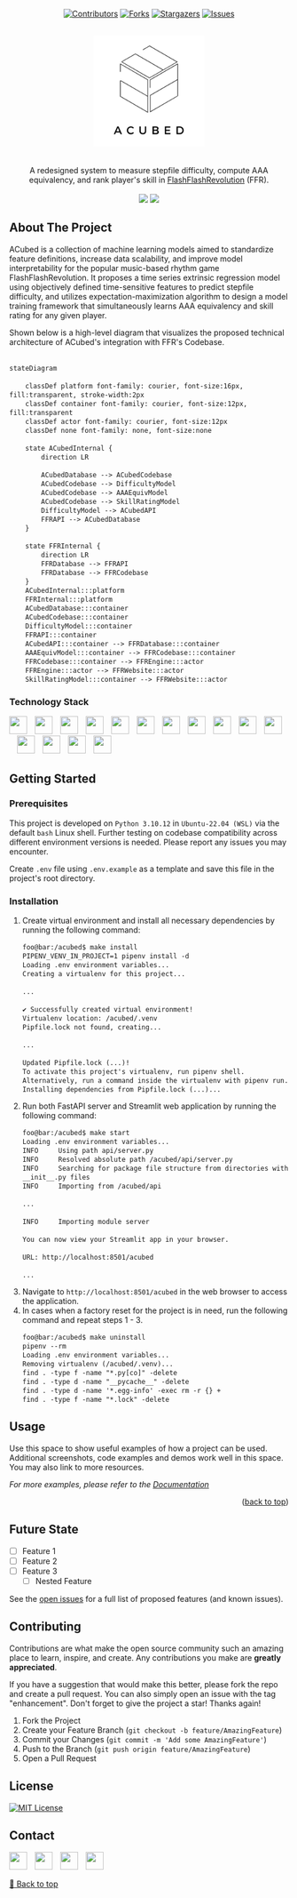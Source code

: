 <!-- Improved compatibility of back to top link: See: https://github.com/othneildrew/Best-README-Template/pull/73 -->
<a name="readme-top"></a>
<!--
*** Thanks for checking out the Best-README-Template. If you have a suggestion
*** that would make this better, please fork the repo and create a pull request
*** or simply open an issue with the tag "enhancement".
*** Don't forget to give the project a star!
*** Thanks again! Now go create something AMAZING! :D
-->



<!-- PROJECT SHIELDS -->
<!--
*** I'm using markdown "reference style" links for readability.
*** Reference links are enclosed in brackets [ ] instead of parentheses ( ).
*** See the bottom of this document for the declaration of the reference variables
*** for contributors-url, forks-url, etc. This is an optional, concise syntax you may use.
*** https://www.markdownguide.org/basic-syntax/#reference-style-links
-->
<div align="center">

[![Contributors][contributors-shield]][contributors-url]
[![Forks][forks-shield]][forks-url]
[![Stargazers][stars-shield]][stars-url]
[![Issues][issues-shield]][issues-url]

</div>



<!-- PROJECT LOGO -->
<br />
<div align="center">
  <a href="https://github.com/wirrywoo/ACubed">
    <picture>
        <source srcset="assets/logo/dark-mode.png"  media="(prefers-color-scheme: dark)">
        <img src="assets/logo/no-dark-mode.png" alt="Logo" width="200px" height=auto>
    </picture>
  </a>
  <br />
  <br />
  <p align="center">
    A redesigned system to measure stepfile difficulty, compute AAA equivalency, and rank player's skill in <a href="https://www.flashflashrevolution.com/">FlashFlashRevolution</a> (FFR). 
<!--     <br />
    <a href="https://github.com/wirrywoo/acubed/"><strong>Explore the docs »</strong></a>
    <br /> -->
    <br />
    <br />
<!--    <a href="https://www.youtube.com/watch?v=iHAt1286_4c">View Demo</a>
    ·
    · -->
    <a href="https://github.com/wirrywoo/acubed/issues"><img src="https://img.shields.io/badge/report_bug-blue?colorA=363a4f&colorB=d62728&style=for-the-badge" /></a>
    <a href="https://github.com/wirrywoo/acubed/issues"><img src="https://img.shields.io/badge/request_feature-blue?colorA=363a4f&colorB=2ca02c&style=for-the-badge" /></a>
  </p>
</div>



<!-- ABOUT THE PROJECT -->
## About The Project

ACubed is a collection of machine learning models aimed to standardize feature definitions, increase data scalability, and improve model interpretability for the popular music-based rhythm game FlashFlashRevolution. It proposes a time series extrinsic regression model using objectively defined time-sensitive features to predict stepfile difficulty, and utilizes expectation-maximization algorithm to design a model training framework that simultaneously learns AAA equivalency and skill rating for any given player.

Shown below is a high-level diagram that visualizes the proposed technical architecture of ACubed's integration with FFR's Codebase.

```mermaid

stateDiagram

    classDef platform font-family: courier, font-size:16px, fill:transparent, stroke-width:2px
    classDef container font-family: courier, font-size:12px, fill:transparent
    classDef actor font-family: courier, font-size:12px
    classDef none font-family: none, font-size:none

    state ACubedInternal {
        direction LR

        ACubedDatabase --> ACubedCodebase
        ACubedCodebase --> DifficultyModel
        ACubedCodebase --> AAAEquivModel
        ACubedCodebase --> SkillRatingModel
        DifficultyModel --> ACubedAPI
        FFRAPI --> ACubedDatabase
    }

    state FFRInternal {
        direction LR
        FFRDatabase --> FFRAPI
        FFRDatabase --> FFRCodebase
    }
    ACubedInternal:::platform
    FFRInternal:::platform
    ACubedDatabase:::container
    ACubedCodebase:::container
    DifficultyModel:::container
    FFRAPI:::container
    ACubedAPI:::container --> FFRDatabase:::container
    AAAEquivModel:::container --> FFRCodebase:::container
    FFRCodebase:::container --> FFREngine:::actor
    FFREngine:::actor --> FFRWebsite:::actor
    SkillRatingModel:::container --> FFRWebsite:::actor
```




### Technology Stack

<a href="https://www.docker.com/"><img height="32" width="32" src="https://cdn.simpleicons.org/docker/black/white" /></a>&emsp;<a href="https://www.dotenv.org/"><img height="32" width="32" src="https://cdn.simpleicons.org/dotenv/black/white" /></a>&emsp;<a href="https://fastapi.tiangolo.com/"><img height="32" width="32" src="https://cdn.simpleicons.org/fastapi/black/white" /></a>&emsp;<a href="https://git-scm.com/"><img height="32" width="32" src="https://cdn.simpleicons.org/git/black/white" /></a>&emsp;<a href="https://github.com/features/actions"><img height="32" width="32" src="https://cdn.simpleicons.org/githubactions/black/white" /></a>&emsp;<a href="https://www.gnu.org/software/bash/"><img height="32" width="32" src="https://cdn.simpleicons.org/gnubash/black/white" /></a>&emsp;<a href="https://www.mongodb.com/"><img height="32" width="32" src="https://cdn.simpleicons.org/mongodb/black/white" /></a>&emsp;<a href="https://numpy.org/"><img height="32" width="32" src="https://cdn.simpleicons.org/numpy/black/white" /></a>&emsp;<a href="https://www.overleaf.com/"><img height="32" width="32" src="https://cdn.simpleicons.org/overleaf/black/white" /></a>&emsp;<a href="https://pola.rs/"><img height="32" width="32" src="https://cdn.simpleicons.org/polars/black/white" /></a>&emsp;<a href="https://www.python.org/"><img height="32" width="32" src="https://cdn.simpleicons.org/python/black/white" /></a>&emsp;<a href="https://scikit-learn.org/stable/index.html"><img height="32" width="32" src="https://cdn.simpleicons.org/scikitlearn/black/white" /></a>&emsp;<a href="https://streamlit.io/"><img height="32" width="32" src="https://cdn.simpleicons.org/streamlit/black/white" /></a>&emsp;<a href="https://ubuntu.com/"><img height="32" width="32" src="https://cdn.simpleicons.org/ubuntu/black/white" /></a>&emsp;<a href="https://wandb.ai/site"><img height="32" width="32" src="https://cdn.simpleicons.org/weightsandbiases/black/white" /></a>




<!-- GETTING STARTED -->
## Getting Started

### Prerequisites

This project is developed on `Python 3.10.12` in `Ubuntu-22.04 (WSL)` via the default `bash` Linux shell. Further testing on codebase compatibility across different environment versions is needed. Please report any issues you may encounter.

Create `.env` file using `.env.example` as a template and save this file in the project's root directory.

### Installation

1. Create virtual environment and install all necessary dependencies by running the following command:
    ```console
    foo@bar:/acubed$ make install
    PIPENV_VENV_IN_PROJECT=1 pipenv install -d
    Loading .env environment variables...
    Creating a virtualenv for this project...

    ...
    
    ✔ Successfully created virtual environment!
    Virtualenv location: /acubed/.venv
    Pipfile.lock not found, creating...

    ...

    Updated Pipfile.lock (...)!
    To activate this project's virtualenv, run pipenv shell.
    Alternatively, run a command inside the virtualenv with pipenv run.
    Installing dependencies from Pipfile.lock (...)...
    ```
2. Run both FastAPI server and Streamlit web application by running the following command:
    ```console
    foo@bar:/acubed$ make start
    Loading .env environment variables...
    INFO     Using path api/server.py
    INFO     Resolved absolute path /acubed/api/server.py
    INFO     Searching for package file structure from directories with __init__.py files
    INFO     Importing from /acubed/api

    ...
  
    INFO     Importing module server
  
    You can now view your Streamlit app in your browser.
  
    URL: http://localhost:8501/acubed

    ...
    ```
3. Navigate to `http://localhost:8501/acubed` in the web browser to access the application.
4. In cases when a factory reset for the project is in need, run the following command and repeat steps 1 - 3. 
    ```console
    foo@bar:/acubed$ make uninstall
    pipenv --rm
    Loading .env environment variables...
    Removing virtualenv (/acubed/.venv)...
    find . -type f -name "*.py[co]" -delete
    find . -type d -name "__pycache__" -delete
    find . -type d -name '*.egg-info' -exec rm -r {} +
    find . -type f -name "*.lock" -delete
    ```






<!-- USAGE -->
## Usage

Use this space to show useful examples of how a project can be used. Additional screenshots, code examples and demos work well in this space. You may also link to more resources.

_For more examples, please refer to the [Documentation](https://example.com)_

<p align="right">(<a href="#readme-top">back to top</a>)</p>



<!-- ROADMAP -->
## Future State

- [ ] Feature 1
- [ ] Feature 2
- [ ] Feature 3
    - [ ] Nested Feature

See the [open issues](https://github.com/wirrywoo/acubed/issues) for a full list of proposed features (and known issues).



<!-- CONTRIBUTING -->
## Contributing

Contributions are what make the open source community such an amazing place to learn, inspire, and create. Any contributions you make are **greatly appreciated**.

If you have a suggestion that would make this better, please fork the repo and create a pull request. You can also simply open an issue with the tag "enhancement".
Don't forget to give the project a star! Thanks again!

1. Fork the Project
2. Create your Feature Branch (`git checkout -b feature/AmazingFeature`)
3. Commit your Changes (`git commit -m 'Add some AmazingFeature'`)
4. Push to the Branch (`git push origin feature/AmazingFeature`)
5. Open a Pull Request




<!-- LICENSE -->
## License
[![MIT License][license-shield]][license-url]



<!-- CONTACT -->
## Contact

<!--
[![LinkedIn][linkedin-shield]][linkedin-url]
-->

<a href = "https://wilsoncheung.me/"><img height="32" width="32" src="https://cdn.simpleicons.org/wordpress/black/white" /></a>&emsp;<a href="https://linkedin.com/in/wcheung-in/"><img height="32" width="32" src="https://cdn.simpleicons.org/linkedin/black/white" /></a>&emsp;<a href="https://github.com/wirrywoo/"><img height="32" width="32" src="https://cdn.simpleicons.org/github/black/white" /></a>&emsp;<a href="mailto:info@wilsoncheung.me?subject=[ACubed]"><img height="32" width="32" src="https://cdn.simpleicons.org/gmail/black/white" /></a>

<p align="right">

  [🔼 Back to top](#readme-top)

</p>



<!-- ACKNOWLEDGMENTS
## Acknowledgments

* []()
* []()
* []()

<p align="right">(<a href="#readme-top">back to top</a>)</p> -->



<!-- MARKDOWN LINKS & IMAGES -->
<!-- https://www.markdownguide.org/basic-syntax/#reference-style-links -->
[contributors-shield]: https://img.shields.io/github/contributors/wirrywoo/acubed.svg?colorA=363a4f&colorB=1f77b4&style=for-the-badge
[contributors-url]: https://github.com/wirrywoo/acubed/graphs/contributors
[forks-shield]: https://img.shields.io/github/forks/wirrywoo/acubed.svg?colorA=363a4f&colorB=ff7f0e&style=for-the-badge
[forks-url]: https://github.com/wirrywoo/acubed/network/members
[stars-shield]: https://img.shields.io/github/stars/wirrywoo/acubed.svg?colorA=363a4f&colorB=2ca02c&style=for-the-badge
[stars-url]: https://github.com/wirrywoo/acubed/stargazers
[issues-shield]: https://img.shields.io/github/issues/wirrywoo/acubed.svg?colorA=363a4f&colorB=d62728&style=for-the-badge
[issues-url]: https://github.com/wirrywoo/acubed/issues
[license-shield]: https://img.shields.io/github/license/wirrywoo/acubed?colorA=363a4f&colorB=9467bd&style=for-the-badge
[license-url]: https://github.com/wirrywoo/acubed/blob/main/LICENSE.txt
[linkedin-shield]: https://img.shields.io/badge/-LinkedIn-black.svg?logo=linkedin&logoColor=white?colorA=363a4f&colorB=0A66C2&style=for-the-badge
[linkedin-url]: https://linkedin.com/in/wcheung-in/
[product-screenshot]: images/screenshot.png
